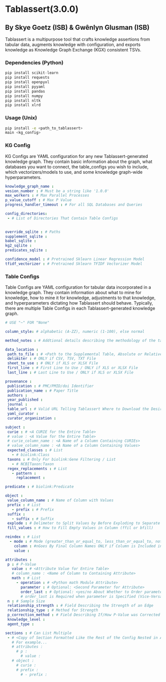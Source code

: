 # Tablassert(3.0.0)

## By Skye Goetz (ISB) & Gwênlyn Glusman (ISB)

Tablassert is a multipurpose tool that crafts knowledge assertions from tabular data, augments knowledge with configuration, and exports knowledge as Knowledge Graph Exchange (KGX) consistent TSVs.

### Dependencies (Python)

```python
pip install scikit-learn
pip install requests
pip install openpyxl
pip install pyyaml
pip install pandas
pip install numpy
pip install nltk
pip install xlrd
```

### Usage (Unix)

```bash
pip install -e <path_to_tablassert>
main <kg_config>
```

### KG Config

KG Configs are YAML configuration for any new Tablassert-generated knowledge graph. They contain basic information about the graph, what databases you want to connect, the table_configs you wish to include, which vectorizers/models to use, and some knowledge graph-wide hyperparameters.

```yaml
knowledge_graph_name :
vesion_number : # Must be a string like '1.0.0'
max_workers : # Max Parallel Processes
p_value_cutoff : # Max P Value
progress_handler_timeout : # For all SQL Databases and Queries

config_directories:
 - # List of Directories That Contain Table Configs
 

override_sqlite : # Paths
supplement_sqlite : 
babel_sqlite : 
kg2_sqlite :
predicates_sqlite : 

confidence_model : # Pretrained Sklearn Linear Regression Model
tfidf_vectorizer : # Pretrained Sklearn TFIDF Vectorizer Model
```

### Table Configs 

Table Configs are YAML configuration for tabular data incorporated in a knowledge graph. They contain information about what to mine for knowledge, how to mine it for knowledge, adjustments to that knowledge, and hyperparameters dictating how Tablassert should behave. Typically, there are multiple Table Configs in each Tablassert-generated knowledge graph. 

```yaml
# USE "~" FOR "None"

column_style: # alphabetic (A-ZZ), numeric (1-100), else normal

method_notes : # Addtional details describing the methodology of the tabular data

data_location :
 path_to_file : # <Path to the Supplemental Table, Absolute or Relative to Where You Execute the Script>
 delimiter : # ONLY if CSV, TSV, TXT File
 sheet_to_use : # ONLY if XLS or XLSX File
 first_line : # First Line to Use / ONLY if XLS or XLSX File
 last_line : # Last Line to Use / ONLY if XLS or XLSX File

provenance : 
 publication : # PMC/PMID/doi Identifier
 publication_name : # Paper Title
 authors : 
 year_published : 
 journal :
 table_url : # Valid URL Telling Tablassert Where to Download the Desired Table
 yaml_curator :
 curator_organization : 

subject :
 curie : # <A CURIE for the Entire Table>
 # value : <A Value for the Entire Table>
 # curie_column_name : <A Name of a Column Containing CURIEs>
 # value_column_name : <A Name of a Column Containing Values>
 expected_classes : # List
   - # biolink:Class
 taxons : # Only For biolink:Gene Filtering / List
   - # NCBITaxon:Taxon
 regex_replacements : # List
   - pattern :
     replacement : 

predicate : # biolink:Predicate

object :
 value_column_name : # Name of Column with Values
 prefix : # List
   - prefix : # Prefix
 suffix :
   - suffix : # Suffix
 explode : # Delimeter to Split Values by Before Exploding to Separate Rows
 fill_values : # How to Fill Empty Values in Column (ffil or bfill)

reindex : # List 
  - mode : # Mode (greater_than_or_equal_to, less_than_or_equal_to, not_equal_to)
    column : #nGoes By Final Column Names ONLY if Column is Included in the Final KG
    value :

attributes : 
 p : # P-Value
   value : # <Attribute Value for Entire Table>
   # column_name : <Name of Column to Containing Attribute>
   math : # List
     - operation : # <Python math Module Attribute>
       parameter : # Optional: <Second Parameter for Attribute>
       order_last : # Optional: <yes/no About Whether to Order parameter Last>
       # order_last is Required when parameter is Specified (Vice-Versa)
 n : # Sample Size
 relationship_strength : # Field Describing the Strength of an Edge
 relationship_type : # Method for Strength
 p_correction_method : # Field Describing If/How P-Value was Corrected
 knowledge_level :
 agent_type :

sections : # Can List Multiple
 - # <Copy of Section Formatted Like the Rest of the Config Nested in A Sections Section> 
   # For example...
   # attributes :
     # p :
       # value :
   # object :
     # curie :
     # prefix :
       # - prefix :
```
